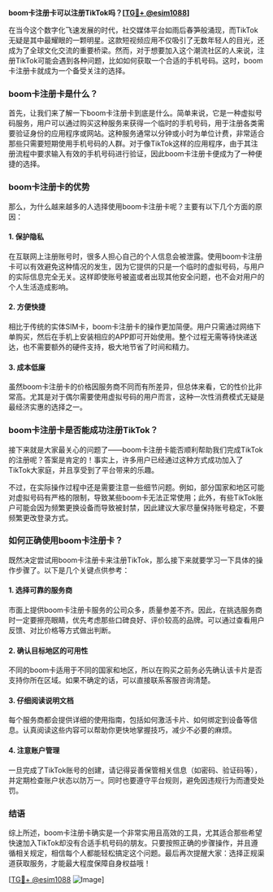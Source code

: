 **boom卡注册卡可以注册TikTok吗？[[TG💪+ @esim1088](https://t.me/s/esim1088)]**

在当今这个数字化飞速发展的时代，社交媒体平台如雨后春笋般涌现，而TikTok无疑是其中最耀眼的一颗明星。这款短视频应用不仅吸引了无数年轻人的目光，还成为了全球文化交流的重要桥梁。然而，对于想要加入这个潮流社区的人来说，注册TikTok可能会遇到各种问题，比如如何获取一个合适的手机号码。这时，boom卡注册卡就成为一个备受关注的选择。

### boom卡注册卡是什么？

首先，让我们来了解一下boom卡注册卡到底是什么。简单来说，它是一种虚拟号码服务，用户可以通过购买这种服务来获得一个临时的手机号码，用于注册各类需要验证身份的应用程序或网站。这种服务通常以分钟或小时为单位计费，非常适合那些只需要短期使用手机号码的人群。对于像TikTok这样的应用程序，由于其注册流程中要求输入有效的手机号码进行验证，因此boom卡注册卡便成为了一种便捷的选择。

### boom卡注册卡的优势

那么，为什么越来越多的人选择使用boom卡注册卡呢？主要有以下几个方面的原因：

#### 1. **保护隐私**
在互联网上注册账号时，很多人担心自己的个人信息会被泄露。使用boom卡注册卡可以有效避免这种情况的发生，因为它提供的只是一个临时的虚拟号码，与用户的实际信息完全无关。这样即使账号被盗或者出现其他安全问题，也不会对用户的个人生活造成影响。

#### 2. **方便快捷**
相比于传统的实体SIM卡，boom卡注册卡的操作更加简便。用户只需通过网络下单购买，然后在手机上安装相应的APP即可开始使用。整个过程无需等待快递送达，也不需要额外的硬件支持，极大地节省了时间和精力。

#### 3. **成本低廉**
虽然boom卡注册卡的价格因服务商不同而有所差异，但总体来看，它的性价比非常高。尤其是对于偶尔需要使用虚拟号码的用户而言，这种一次性消费模式无疑是最经济实惠的选择之一。

### boom卡注册卡是否能成功注册TikTok？

接下来就是大家最关心的问题了——boom卡注册卡能否顺利帮助我们完成TikTok的注册呢？答案是肯定的！事实上，许多用户已经通过这种方式成功加入了TikTok大家庭，并且享受到了平台带来的乐趣。

不过，在实际操作过程中还是需要注意一些细节问题。例如，部分国家和地区可能对虚拟号码有严格的限制，导致某些boom卡无法正常使用；此外，有些TikTok账户可能会因为频繁更换设备而导致被封禁，因此建议大家尽量保持账号稳定，不要频繁更改登录方式。

### 如何正确使用boom卡注册卡？

既然决定尝试用boom卡注册卡来注册TikTok，那么接下来就要学习一下具体的操作步骤了。以下是几个关键点供参考：

#### 1. **选择可靠的服务商**
市面上提供boom卡注册卡服务的公司众多，质量参差不齐。因此，在挑选服务商时一定要擦亮眼睛，优先考虑那些口碑良好、评价较高的品牌。可以通过查看用户反馈、对比价格等方式做出判断。

#### 2. **确认目标地区的可用性**
不同的boom卡适用于不同的国家和地区，所以在购买之前务必先确认该卡片是否支持你所在区域。如果不确定的话，可以直接联系客服咨询清楚。

#### 3. **仔细阅读说明文档**
每个服务商都会提供详细的使用指南，包括如何激活卡片、如何绑定到设备等信息。认真阅读这些内容可以帮助你更快地掌握技巧，减少不必要的麻烦。

#### 4. **注意账户管理**
一旦完成了TikTok账号的创建，请记得妥善保管相关信息（如密码、验证码等），并定期检查账户状态以防万一。同时也要遵守平台规则，避免因违规行为而遭受处罚。

### 结语

综上所述，boom卡注册卡确实是一个非常实用且高效的工具，尤其适合那些希望快速加入TikTok却没有合适手机号码的朋友。只要按照正确的步骤操作，并且遵循相关规定，相信每个人都能轻松搞定这个问题。最后再次提醒大家：选择正规渠道获取服务，才能最大程度保障自身权益哦！

[[TG💪+ @esim1088](https://t.me/s/esim1088) ![Image](https://i.postimg.cc/4NQfJmqS/Snipaste-2025-05-13-00-14-12.png)]